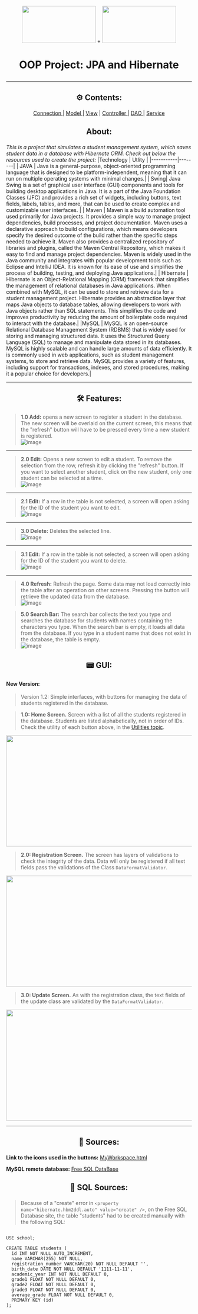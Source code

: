 
<p align="center">
  <img src="https://cdn.jsdelivr.net/gh/devicons/devicon/icons/java/java-original.svg" width="200" height="100"/> + <img src="https://cdn.jsdelivr.net/gh/devicons/devicon/icons/mysql/mysql-original.svg" width="200" height="100"/> 
  <h1> <p align="center">OOP Project: JPA and Hibernate</p> </h1>
</p>
<hr>
  


<h2><p align="center"> ⚙ Contents: </p></h2>

<p align="center"> <a href="https://github.com/NekoYasha7/OOP-Project-with-JPA-and-Hibernate/tree/master/src/main/java/com/github/nekoyasha7/oopregistrationproject/connection"> Connection </a> | <a href="https://github.com/NekoYasha7/OOP-Project-with-JPA-and-Hibernate/tree/master/src/main/java/com/github/nekoyasha7/oopregistrationproject/model"> Model </a> | <a href="https://github.com/NekoYasha7/OOP-Project-with-JPA-and-Hibernate/tree/master/src/main/java/com/github/nekoyasha7/oopregistrationproject/view"> View</a> | <a href="https://github.com/NekoYasha7/OOP-Project-with-JPA-and-Hibernate/tree/master/src/main/java/com/github/nekoyasha7/oopregistrationproject/controller"> Controller </a> | <a href="https://github.com/NekoYasha7/OOP-Project-with-JPA-and-Hibernate/tree/master/src/main/java/com/github/nekoyasha7/oopregistrationproject/dao"> DAO </a> | <a href="https://github.com/NekoYasha7/OOP-Project-with-JPA-and-Hibernate/tree/master/src/main/java/com/github/nekoyasha7/oopregistrationproject/service"> Service </a> </p>
<h2> <p align="center">  About: </p> </h2>

*This is a project that simulates a student management system, which saves student data in a database with Hibernate ORM. Check out below the resources used to create the project:*
|Technology | Utlity |
|-----------|--------|
| JAVA      | Java is a general-purpose, object-oriented programming language that is designed to be platform-independent, meaning that it can run on multiple operating systems with minimal changes.|
| Swing| Java Swing is a set of graphical user interface (GUI) components and tools for building desktop applications in Java. It is a part of the Java Foundation Classes (JFC) and provides a rich set of widgets, including buttons, text fields, labels, tables, and more, that can be used to create complex and customizable user interfaces. |
| Maven     | Maven is a build automation tool used primarily for Java projects. It provides a simple way to manage project dependencies, build processes, and project documentation. Maven uses a declarative approach to build configurations, which means developers specify the desired outcome of the build rather than the specific steps needed to achieve it. Maven also provides a centralized repository of libraries and plugins, called the Maven Central Repository, which makes it easy to find and manage project dependencies. Maven is widely used in the Java community and integrates with popular development tools such as Eclipse and IntelliJ IDEA. It is known for its ease of use and simplifies the process of building, testing, and deploying Java applications.|
| Hibernate | Hibernate is an Object-Relational Mapping (ORM) framework that simplifies the management of relational databases in Java applications. When combined with MySQL, it can be used to store and retrieve data for a student management project. Hibernate provides an abstraction layer that maps Java objects to database tables, allowing developers to work with Java objects rather than SQL statements. This simplifies the code and improves productivity by reducing the amount of boilerplate code required to interact with the database.|
|MySQL      | MySQL is an open-source Relational Database Management System (RDBMS) that is widely used for storing and managing structured data. It uses the Structured Query Language (SQL) to manage and manipulate data stored in its databases. MySQL is highly scalable and can handle large amounts of data efficiently. It is commonly used in web applications, such as student management systems, to store and retrieve data. MySQL provides a variety of features, including support for transactions, indexes, and stored procedures, making it a popular choice for developers.|
<hr>

<h2><p align="center"> 🛠 Features: </p></h2>

> **1.0 Add:** opens a new screen to register a student in the database. The new screen will be overlaid on the current screen, this means that the "refresh" button will have to be pressed every time a new student is registered. <br />
![image](https://user-images.githubusercontent.com/123518676/229386601-ddfc6af4-3b7c-4bf9-8f68-21a02dfd3812.png)
<hr>

> **2.0 Edit:** Opens a new screen to edit a student. To remove the selection from the row, refresh it by clicking the "refresh" button. If you want to select another student, click on the new student, only one student can be selected at a time.<br />
![image](https://user-images.githubusercontent.com/123518676/229386847-6ebab7c8-a3eb-446d-af88-11a6f53c71a2.png)
<hr>

> **2.1 Edit:** If a row in the table is not selected, a screen will open asking for the ID of the student you want to edit. <br />
![image](https://user-images.githubusercontent.com/123518676/229386783-ebc0c3d7-ad0b-4e36-b0fe-99c9f9d0ca0f.png)
<hr>

> **3.0 Delete:** Deletes the selected line. <br />
![image](https://user-images.githubusercontent.com/123518676/229387047-a6267b4c-408e-4f5a-a2e6-a6662191f41b.png) 
<hr>

> **3.1 Edit:** If a row in the table is not selected, a screen will open asking for the ID of the student you want to delete. <br />
![image](https://user-images.githubusercontent.com/123518676/229386783-ebc0c3d7-ad0b-4e36-b0fe-99c9f9d0ca0f.png)
<hr>

> **4.0 Refresh:** Refresh the page. Some data may not load correctly into the table after an operation on other screens. Pressing the button will retrieve the updated data from the database. <br />
![image](https://user-images.githubusercontent.com/123518676/229387299-a0f6257a-8d34-4be2-a052-a1e354525454.png)

> **5.0 Search Bar:** The search bar collects the text you type and searches the database for students with names containing the characters you type. When the search bar is empty, it loads all data from the database. If you type in a student name that does not exist in the database, the table is empty. <br />
![image](https://user-images.githubusercontent.com/123518676/229387456-8be3e06f-8629-4338-b689-9838380e503f.png)

<h2><p align="center"> 📟 GUI: </p></h2>

 #### New Version:
 
 <blockquote>Version 1.2: Simple interfaces, with buttons for managing the data of students registered in the database.</blockquote>
 
 > **1.0: Home Screen.** Screen with a list of all the students registered in the database. Students are listed alphabetically, not in order of IDs. Check the utility of each button above, in the [Utilities topic](https://github.com/NekoYasha7/OOP-Project-with-JPA-and-Hibernate/edit/master/README.md#--features-).
 <p align="center"> <img src="https://user-images.githubusercontent.com/123518676/229532400-84b5fdd4-a38d-4b32-9767-f77c477e57c4.png" width="600" height="300"/></p>
 
 > **2.0: Registration Screen.** The screen has layers of validations to check the integrity of the data. Data will only be registered if all text fields pass the validations of the Class ``DataFormatValidator``.
 <p align="center"> <img src="https://user-images.githubusercontent.com/123518676/229533902-cd296c89-88a7-4f2e-8290-fd9455ac60e5.png" width="600" height="300"/>
 
  > **3.0: Update Screen.** As with the registration class, the text fields of the update class are validated by the ``DataFormatValidator``. 
 <p align="center"><img src="https://user-images.githubusercontent.com/123518676/229534177-beb1ddb9-e07e-486a-bd3d-32e35ed7f544.png" width="600" height="300"/> </p>

<hr>


<h2><p align="center"> 🧉 Sources: </p></h2>

**Link to the icons used in the buttons:** [MyWorkspace.html](https://meuworkspace.blogspot.com/2023/04/oop-project.html)

**MySQL remote database:** [Free SQL DataBase](https://www.freesqldatabase.com/account/)

<h2><p align="center"> 📼 SQL Sources: </p></h2>

> Because of a "create" error in ``<property name="hibernate.hbm2ddl.auto" value="create" />``, on the Free SQL Database site, the table "students" had to be created manually with the following SQL:
```mysql

USE school;

CREATE TABLE students (
  id INT NOT NULL AUTO_INCREMENT,
  name VARCHAR(255) NOT NULL,
  registration_number VARCHAR(20) NOT NULL DEFAULT '',
  birth_date DATE NOT NULL DEFAULT '1111-11-11',
  academic_year INT NOT NULL DEFAULT 0,
  grade1 FLOAT NOT NULL DEFAULT 0,
  grade2 FLOAT NOT NULL DEFAULT 0,
  grade3 FLOAT NOT NULL DEFAULT 0,
  average_grade FLOAT NOT NULL DEFAULT 0,
  PRIMARY KEY (id)
);

```
